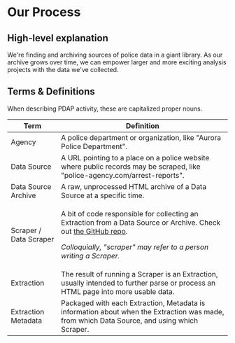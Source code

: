 # Our Process

## High-level explanation

We're finding and archiving sources of police data in a giant library. As our archive grows over time, we can empower larger and more exciting analysis projects with the data we've collected.

## Terms & Definitions

When describing PDAP activity, these are capitalized proper nouns.

| Term                   | Definition                                                                                                                                                                                                                                                                                       |
| ---------------------- | ------------------------------------------------------------------------------------------------------------------------------------------------------------------------------------------------------------------------------------------------------------------------------------------------ |
| Agency                 | A police department or organization, like "Aurora Police Department".                                                                                                                                                                                                                            |
| Data Source            | A URL pointing to a place on a police website where public records may be scraped, like "police-agency.com/arrest-reports".                                                                                                                                                                      |
| Data Source Archive    | A raw, unprocessed HTML archive of a Data Source at a specific time.                                                                                                                                                                                                                             |
| Scraper / Data Scraper | <p>A bit of code responsible for collecting an Extraction from a Data Source or Archive. Check out <a href="https://github.com/Police-Data-Accessibility-Project/PDAP-Scrapers/">the GitHub repo</a>.</p><p></p><p><em>Colloquially, "scraper" may refer to a person writing a Scraper.</em></p> |
| Extraction             | The result of running a Scraper is an Extraction, usually intended to further parse or process an HTML page into more usable data.                                                                                                                                                               |
| Extraction Metadata    | Packaged with each Extraction, Metadata is information about when the Extraction was made, from which Data Source, and using which Scraper.                                                                                                                                                      |

